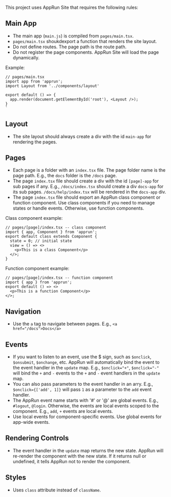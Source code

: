 This project uses AppRun Site that requires the following rules:

## Main App

- The main app (`main.js`) is compiled from `pages/main.tsx`.
- `pages/main.tsx` shoukdexport a function that renders the site layout.
- Do not define routes. The page path is the route path.
- Do not register the page components. AppRun Site will load the page dynamically.

Example:
```tsx
// pages/main.tsx
import app from 'apprun';
import Layout from '../components/layout'

export default () => {
  app.render(document.getElementById('root'), <Layout />);
}
`
```

## Layout
- The site layout should always create a div with the id `main-app` for rendering the pages. 

## Pages

- Each page is a folder with an `index.tsx` file. The page folder name is the page path. E.g., the `docs` folder is the `/docs` page.
- The page `index.tsx` file should create a div with the id `[page]-app` for sub pages if any. E.g., `/docs/index.tsx` should create a div `docs-app` for its sub pages. `/docs/help/index.tsx` will be rendered in the `docs-app` div.
- The page `index.tsx` file should export an AppRun class component or function component. Use class components if you need to manage states or handle events. Otherwise, use function components.

Class component example:
```tsx
// pages/[page]/index.tsx -- class component
import { app, Component } from 'apprun';
export default class extends Component {
  state = 0; // initial state
  view = () => <>
    <p>This is a class Component</p>
  </>;
}
```

Function component example:
```tsx
// pages/[page]/index.tsx -- function component
import { app } from 'apprun';
export default () => <>
  <p>This is a function Component</p>
</>;
```

## Navigation

- Use the `a` tag to navigate between pages. E.g., `<a href="/docs">Docs</a>`

## Events
- If you want to listen to an event, use the $ sign, such as `$onclick`, `$onsubmit`, `$onchange`, etc. AppRun will automatically bind the event to the event handler in the `update` map. E.g., `$onclick="+"`, `$onclick="-"` will bind the `+` and `-` events to the `+` and `-` event handlers in the `update` map.
- You can also pass parameters to the event handler in an arry. E.g., `$onclick={['add', 1]}` will pass `1` as a parameter to the `add` event handler.
- The AppRun event name starts with '#' or '@' are global events. E.g., `#logout`, `@login`. Otherwise, the events are local events scoped to the component. E.g., `add`, `+` events are local events.
- Use local events for component-specific events. Use global events for app-wide events.

## Rendering Controls

- The event handler in the `update` map returns the new state. AppRun will re-render the component with the new state. If it returns null or undefined, it tells AppRun not to render the component.

## Styles

- Uses `class` attribute instead of `className`.